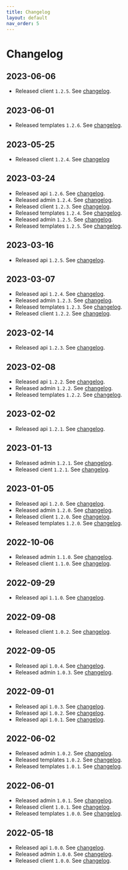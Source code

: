 ```yaml
---
title: Changelog
layout: default
nav_order: 5
---
```


# Changelog

## 2023-06-06

* Released client `1.2.5`. See [changelog](https://github.com/os2display/display-client/blob/develop/CHANGELOG.md#125---2023-06-06).

## 2023-06-01

* Released templates `1.2.6`. See [changelog](https://github.com/os2display/display-templates/blob/develop/CHANGELOG.md#126---2023-06-01).

## 2023-05-25

- Released client `1.2.4`. See [changelog](https://github.com/os2display/display-client/blob/develop/CHANGELOG.md#123---2023-03-24)


## 2023-03-24

* Released api `1.2.6`. See [changelog](https://github.com/os2display/display-api-service/blob/develop/CHANGELOG.md#126---2023-03-24).
* Released admin `1.2.4`. See [changelog](https://github.com/os2display/display-admin-client/blob/develop/CHANGELOG.md#124---2023-03-24).
* Released client `1.2.3`. See [changelog](https://github.com/os2display/display-client/blob/develop/CHANGELOG.md#123---2023-03-24).
* Released templates `1.2.4`. See [changelog](https://github.com/os2display/display-templates/blob/develop/CHANGELOG.md#124---2023-03-24).
* Released admin `1.2.5`. See [changelog](https://github.com/os2display/display-admin-client/blob/develop/CHANGELOG.md#125---2023-03-24).
* Released templates `1.2.5`. See [changelog](https://github.com/os2display/display-templates/blob/develop/CHANGELOG.md#125---2023-03-24).

## 2023-03-16

* Released api `1.2.5`. See [changelog](https://github.com/os2display/display-api-service/blob/develop/CHANGELOG.md#125---2023-03-16).

## 2023-03-07

* Released api `1.2.4`. See [changelog](https://github.com/os2display/display-api-service/blob/develop/CHANGELOG.md#124---2023-03-07).
* Released admin `1.2.3`. See [changelog](https://github.com/os2display/display-admin-client/blob/develop/CHANGELOG.md#123---2023-03-07).
* Released templates `1.2.3`. See [changelog](https://github.com/os2display/display-templates/blob/develop/CHANGELOG.md#123---2023-03-07).
* Released client `1.2.2`. See [changelog](https://github.com/os2display/display-client/blob/develop/CHANGELOG.md#122---2023-03-07).

## 2023-02-14

* Released api `1.2.3`. See [changelog](https://github.com/os2display/display-api-service/blob/develop/CHANGELOG.md#123---2023-02-14).

## 2023-02-08

* Released api `1.2.2`. See [changelog](https://github.com/os2display/display-api-service/blob/develop/CHANGELOG.md#122---2023-02-08).
* Released admin `1.2.2`. See [changelog](https://github.com/os2display/display-admin-client/blob/develop/CHANGELOG.md#122---2023-02-08).
* Released templates `1.2.2`. See [changelog](https://github.com/os2display/display-templates/blob/develop/CHANGELOG.md#122---2023-02-08).

## 2023-02-02

* Released api `1.2.1`. See [changelog](https://github.com/os2display/display-api-service/blob/develop/CHANGELOG.md#121---2023-02-02).

## 2023-01-13

* Released admin `1.2.1`. See [changelog](https://github.com/os2display/display-admin-client/blob/develop/CHANGELOG.md#121---2023-01-13).
* Released cient `1.2.1`. See [changelog](https://github.com/os2display/display-client/blob/develop/CHANGELOG.md#121---2023-01-13).

## 2023-01-05

* Released api `1.2.0`. See [changelog](https://github.com/os2display/display-api-service/blob/develop/CHANGELOG.md#120---2023-01-05).
* Released admin `1.2.0`. See [changelog](https://github.com/os2display/display-admin-client/blob/develop/CHANGELOG.md#120---2023-01-05).
* Released client `1.2.0`. See [changelog](https://github.com/os2display/display-client/blob/develop/CHANGELOG.md#120---2023-01-05).
* Released templates `1.2.0`. See [changelog](https://github.com/os2display/display-templates/blob/develop/CHANGELOG.md#120---2023-01-05).

## 2022-10-06

* Released admin `1.1.0`. See [changelog](https://github.com/os2display/display-admin-client/blob/develop/CHANGELOG.md#110---2022-10-06).
* Released client `1.1.0`. See [changelog](https://github.com/os2display/display-client/blob/develop/CHANGELOG.md#110---2022-10-06).

## 2022-09-29

* Released api `1.1.0`. See [changelog](https://github.com/os2display/display-api-service/blob/develop/CHANGELOG.md#110---2022-09-29).

## 2022-09-08

* Released client `1.0.2`. See [changelog](https://github.com/os2display/display-client/blob/develop/CHANGELOG.md#102---2022-09-08).

## 2022-09-05

* Released api `1.0.4`. See [changelog](https://github.com/os2display/display-api-service/blob/develop/CHANGELOG.md#104---2022-09-05).
* Released admin `1.0.3`. See [changelog](https://github.com/os2display/display-admin-client/blob/develop/CHANGELOG.md#103---2022-09-05).

## 2022-09-01

* Released api `1.0.3`. See [changelog](https://github.com/os2display/display-api-service/blob/develop/CHANGELOG.md#103---2022-09-01).
* Released api `1.0.2`. See [changelog](https://github.com/os2display/display-api-service/blob/develop/CHANGELOG.md#102---2022-09-01).
* Released api `1.0.1`. See [changelog](https://github.com/os2display/display-api-service/blob/develop/CHANGELOG.md#101---2022-09-01).

## 2022-06-02

* Released admin `1.0.2`. See [changelog](https://github.com/os2display/display-admin-client/blob/develop/CHANGELOG.md#102---2022-06-02).
* Released templates `1.0.2`. See [changelog](https://github.com/os2display/display-templates/blob/develop/CHANGELOG.md#102---2022-06-02).
* Released templates `1.0.1`. See [changelog](https://github.com/os2display/display-templates/blob/develop/CHANGELOG.md#101---2022-06-02).

## 2022-06-01

* Released admin `1.0.1`. See [changelog](https://github.com/os2display/display-admin-client/blob/develop/CHANGELOG.md#101---2022-06-01).
* Released client `1.0.1`. See [changelog](https://github.com/os2display/display-client/blob/develop/CHANGELOG.md#101---2022-06-01).
* Released templates `1.0.0`. See [changelog](https://github.com/os2display/display-templates/blob/develop/CHANGELOG.md#100---2022-06-01).

## 2022-05-18

* Released api `1.0.0`. See [changelog](https://github.com/os2display/display-api-service/blob/develop/CHANGELOG.md#100---2022-05-18).
* Released admin `1.0.0`. See [changelog](https://github.com/os2display/display-admin-client/blob/develop/CHANGELOG.md#100---2022-05-18).
* Released client `1.0.0`. See [changelog](https://github.com/os2display/display-client/blob/develop/CHANGELOG.md#100---2022-05-18).

